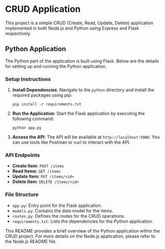 # CRUD Application

This project is a simple CRUD (Create, Read, Update, Delete) application implemented in both Node.js and Python using Express and Flask respectively.

## Python Application

The Python part of the application is built using Flask. Below are the details for setting up and running the Python application.

### Setup Instructions

1. **Install Dependencies**: Navigate to the `python` directory and install the required packages using pip:

   ```
   pip install -r requirements.txt
   ```

2. **Run the Application**: Start the Flask application by executing the following command:

   ```
   python app.py
   ```

3. **Access the API**: The API will be available at `http://localhost:5000`. You can use tools like Postman or curl to interact with the API.

### API Endpoints

- **Create Item**: `POST /items`
- **Read Items**: `GET /items`
- **Update Item**: `PUT /items/<id>`
- **Delete Item**: `DELETE /items/<id>`

### File Structure

- `app.py`: Entry point for the Flask application.
- `models.py`: Contains the data model for the items.
- `routes.py`: Defines the routes for the CRUD operations.
- `requirements.txt`: Lists the dependencies for the Python application.

This README provides a brief overview of the Python application within the CRUD project. For more details on the Node.js application, please refer to the Node.js README file.